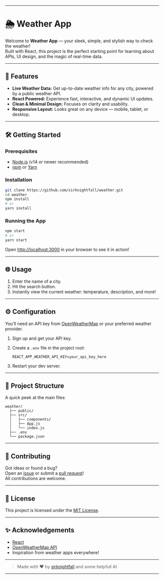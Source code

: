 

---

# 🌦️ Weather App

Welcome to **Weather App** — your sleek, simple, and stylish way to check the weather!  
Built with React, this project is the perfect starting point for learning about APIs, UI design, and the magic of real-time data.



---

## 🚀 Features

- **Live Weather Data:** Get up-to-date weather info for any city, powered by a public weather API.
- **React Powered:** Experience fast, interactive, and dynamic UI updates.
- **Clean & Minimal Design:** Focuses on clarity and usability.
- **Responsive Layout:** Looks great on any device — mobile, tablet, or desktop.

---

## 🛠️ Getting Started

### Prerequisites

- [Node.js](https://nodejs.org/) (v14 or newer recommended)
- [npm](https://www.npmjs.com/) or [Yarn](https://yarnpkg.com/)

### Installation

```bash
git clone https://github.com/sirknightfall/weather.git
cd weather
npm install
# or
yarn install
```

### Running the App

```bash
npm start
# or
yarn start
```

Open [http://localhost:3000](http://localhost:3000) in your browser to see it in action!

---

## 🌐 Usage

1. Enter the name of a city.
2. Hit the search button.
3. Instantly view the current weather: temperature, description, and more!

---

## ⚙️ Configuration

You’ll need an API key from [OpenWeatherMap](https://openweathermap.org/api) or your preferred weather provider.

1. Sign up and get your API key.
2. Create a `.env` file in the project root:

   ```
   REACT_APP_WEATHER_API_KEY=your_api_key_here
   ```

3. Restart your dev server.

---

## 📁 Project Structure

A quick peek at the main files:

```
weather/
  ├── public/
  ├── src/
  │   ├── components/
  │   ├── App.js
  │   └── index.js
  ├── .env
  └── package.json
```

---

## 🙌 Contributing

Got ideas or found a bug?  
Open an [issue](https://github.com/sirknightfall/weather/issues) or submit a [pull request](https://github.com/sirknightfall/weather/pulls)!  
All contributions are welcome.

---

## 📄 License

This project is licensed under the [MIT License](LICENSE).

---

## ✨ Acknowledgements

- [React](https://reactjs.org/)
- [OpenWeatherMap API](https://openweathermap.org/api)
- Inspiration from weather apps everywhere!

---

> Made with ❤️ by [sirknightfall](https://github.com/sirknightfall) and some helpfull AI

---
